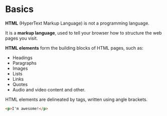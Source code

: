 # Basics

**HTML** (HyperText Markup Language) is not a programming language.

It is a **markup language**, used to tell your browser how to structure the web pages you visit.

**HTML elements** form the building blocks of HTML pages, such as:
  * Headings
  * Paragraphs
  * Images
  * Lists
  * Links
  * Quotes
  * Audio and video content
and other.

HTML elements are delineated by tags, written using angle brackets.

```html
<p>I'm awesome!</p>
```
  






